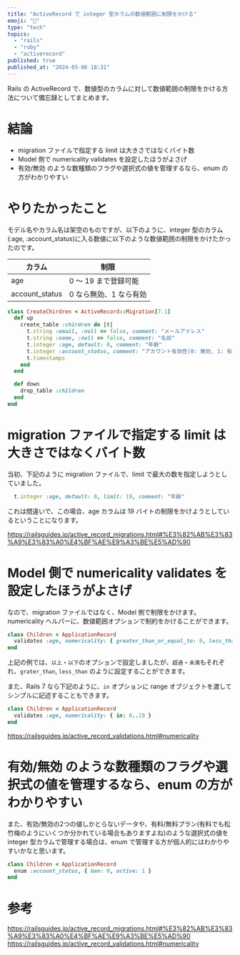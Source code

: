 ```yaml
---
title: "ActiveRecord で integer 型カラムの数値範囲に制限をかける"
emoji: "🐰"
type: "tech"
topics:
  - "rails"
  - "ruby"
  - "activerecord"
published: true
published_at: "2024-03-06 18:31"
---
```


Rails の ActiveRecord で、数値型のカラムに対して数値範囲の制限をかける方法について備忘録としてまとめます。

# 結論
- migration ファイルで指定する limit は大きさではなくバイト数
- Model 側で numericality validates を設定したほうがよさげ
- 有効/無効 のような数種類のフラグや選択式の値を管理するなら、enum の方がわかりやすい

# やりたかったこと
モデル名やカラム名は架空のものですが、以下のように、integer 型のカラム(:age, :account_status)に入る数値に以下のような数値範囲の制限をかけたかったのです。

|カラム|制限|
|-|-|
|age|0 ～ 19 まで登録可能|
|account_status|0 なら無効、1 なら有効|

```ruby
class CreateChirdren < ActiveRecord::Migration[7.1]
  def up
    create_table :chirdren do |t|
      t.string :email, :null => false, comment: "メールアドレス"
      t.string :name, :null => false, comment: "名前"
      t.integer :age, default: 0, comment: "年齢"
      t.integer :account_status, comment: "アカウント有効性(0: 無効, 1: 有効)"
      t.timestamps
    end
  end

  def down
    drop_table :children
  end
end
```

# migration ファイルで指定する limit は大きさではなくバイト数
当初、下記のように migration ファイルで、limit で最大の数を指定しようとしていました。

```ruby
  t.integer :age, default: 0, limit: 19, comment: "年齢"
```

これは間違いで、この場合、age カラムは 19 バイトの制限をかけようとしているということになります。

https://railsguides.jp/active_record_migrations.html#%E3%82%AB%E3%83%A9%E3%83%A0%E4%BF%AE%E9%A3%BE%E5%AD%90

# Model 側で numericality validates を設定したほうがよさげ
なので、migration ファイルではなく、Model 側で制限をかけます。
numericality ヘルパーに、数値範囲オプションで制約をかけることができます。

```ruby
class Children < ApplicationRecord
  validates :age, numericality: { greater_than_or_equal_to: 0, less_than_or_equal_to: 19 }
end
```

上記の例では、`以上`・`以下`のオプションで設定しましたが、`超過`・`未満`もそれぞれ、`grater_than`, `less_than` のように設定することができます。

また、Rails 7 なら下記のように、`in` オプションに range オブジェクトを渡してシンプルに記述することもできます。

```ruby
class Children < ApplicationRecord
  validates :age, numericality: { in: 0..19 }
end
```

https://railsguides.jp/active_record_validations.html#numericality

# 有効/無効 のような数種類のフラグや選択式の値を管理するなら、enum の方がわかりやすい
また、有効/無効の2つの値しかとらないデータや、有料/無料プラン(有料でも松竹梅のようにいくつか分かれている場合もありますよね)のような選択式の値を integer 型カラムで管理する場合は、enum で管理する方が個人的にはわかりやすいかなと思います。

```ruby
class Children < ApplicationRecord
  enum :account_status, { ban: 0, active: 1 }
end
```

# 参考
https://railsguides.jp/active_record_migrations.html#%E3%82%AB%E3%83%A9%E3%83%A0%E4%BF%AE%E9%A3%BE%E5%AD%90
https://railsguides.jp/active_record_validations.html#numericality